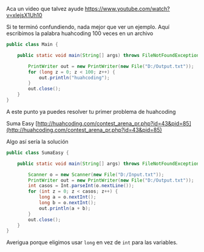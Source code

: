 Aca un video que talvez ayude
https://www.youtube.com/watch?v=xIejsX1Uh10

Si te terminó confundiendo, nada mejor que ver un ejemplo. 
Aquí escribimos la palabra huahcoding 100 veces en un archivo

```java
public class Main {

    public static void main(String[] args) throws FileNotFoundException {

        PrintWriter out = new PrintWriter(new File("D:/Output.txt"));
        for (long z = 0; z < 100; z++) {
            out.println("huahcoding");
        }
        out.close();
    }
}
```

A este punto ya puedes resolver tu primer problema de huahcoding

Suma Easy [http://huahcoding.com/contest_arena_pr.php?id=43&pid=85](http://huahcoding.com/contest_arena_pr.php?id=43&pid=85)

Algo así sería la solución

```java
public class SumaEasy {

    public static void main(String[] args) throws FileNotFoundException {

        Scanner o = new Scanner(new File("D:/Input.txt"));
        PrintWriter out = new PrintWriter(new File("D:/Output.txt"));
        int casos = Int.parseInt(o.nextLine());
        for (int z = 0; z < casos; z++) {
            long a = o.nextInt();
            long b = o.nextInt();
            out.println(a + b);
        }
        out.close();
    }
}
```
Averigua porque eligimos usar `long` en vez de `int` para las variables.
